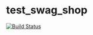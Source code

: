 # test_swag_shop
[![Build Status](http://teamcity/app/rest/builds/buildType:(id:myID)/statusIcon)](http://teamcity/viewType.html?buildTypeId=myID&guest=1)
